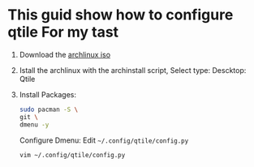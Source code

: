 # This guid show how to configure qtile For my tast

1. Download the [archlinux iso](https://archlinux.interhost.co.il/iso/2025.06.01/)

2. Istall the archlinux with the archinstall script, Select type: Descktop: Qtile

3. Install Packages:

    ```bash
    sudo pacman -S \
    git \
    dmenu -y
    ```

    Configure Dmenu: Edit `~/.config/qtile/config.py`

    ```bash
    vim ~/.config/qtile/config.py

